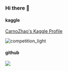 ### Hi there 👋

#### kaggle
[CarnoZhao's Kaggle Profile](https://www.kaggle.com/carnozhao)


![competition_light](https://road-to-kaggle-grandmaster.vercel.app/api/badges/carnozhao/competition/light)

#### github
<a href="https://github.com/carnozhao">
  <img align="left" src="https://github-readme-stats.vercel.app/api?username=carnozhao&count_private=true&show_icons=true" />
</a>

<!--
**CarnoZhao/CarnoZhao** is a ✨ _special_ ✨ repository because its `README.md` (this file) appears on your GitHub profile.

Here are some ideas to get you started:

- 🔭 I’m currently working on ...
- 🌱 I’m currently learning ...
- 👯 I’m looking to collaborate on ...
- 🤔 I’m looking for help with ...
- 💬 Ask me about ...
- 📫 How to reach me: ...
- 😄 Pronouns: ...
- ⚡ Fun fact: ...
-->
